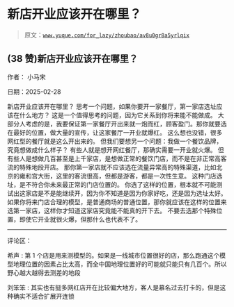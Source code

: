 # 新店开业应该开在哪里？

> 原文：[`www.yuque.com/for_lazy/zhoubao/av8u0gr8a5yrlqix`](https://www.yuque.com/for_lazy/zhoubao/av8u0gr8a5yrlqix)

## (38 赞)新店开业应该开在哪里？

作者： 小马宋

日期：2025-02-28

新店开业应该开在哪里？ 思考一个问题，如果你要开一家餐厅，第一家店选址应该在什么地方？ 这是一个值得思考的问题，因为它关系到你将来能不能做成。
大部分人考虑的是，我要保证第一家餐厅开出来就一炮而红，顾客盈门。那你就要选在最好的位置，做大量的宣传，让这家餐厅一开业就爆红。
这么想也没错，很多网红型的餐厅就是这么开出来的。 但我们要想另一个问题：我做一个餐饮品牌，究竟想做成什么样子？
有些人就是想开网红餐厅，那确实需要一开业就火爆。 但有些人是想做几百甚至是上千家店，是想做正常的餐饮门店，而不是在非正常高客流的特殊地段开店。
那你第一家店就不应该选在流量异常高的特殊渠道，比如北京的雍和宫大街，这里的客流很高，但都是游客，都是一次性生意。
这种门店选址，是不符合你未来最正常的门店位置的。 你选了这样的位置，根本就不可能测试出这家店是不是能继续开，因为你不知道是因为你家好吃，还是因为选址太好。
如果你将来门店合理的模型，是普通商场的普通位置，那你就应该在这样的位置来选第一家店，这样你才知道这家店究竟能不能真的开下去。
不要去选那个特殊位置，即使它开业就很火爆，但那什么也代表不了。

* * *

评论区：

希声 : 第 1 个店是用来测模型的。如果是一线城市位置很好的店，那么跑通这个模型地理位置的因素占比太高，而全中国地理位置好的可能就只能只有几百个。所以野心越大越得去测差的地段

刘笨笨 : 其实也有挺多网红店开在比较偏大地方，客人是慕名过去打卡的，但是这种确实不适合扩展开连锁